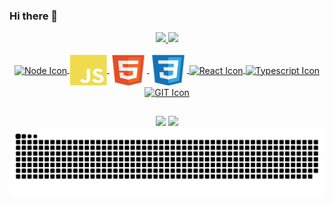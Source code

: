 ### Hi there 👋

<div align="center">
  <a href="https://github.com/cayke1">
  <img height="180em" src="https://github-readme-stats.vercel.app/api?username=cayke1&show_icons=true&theme=dark&include_all_commits=true&count_private=true"/>
  <img height="180em" src="https://github-readme-stats.vercel.app/api/top-langs/?username=cayke1&layout=compact&langs_count=7&theme=dark"/>
</div>
  
<div align="center" style="display: inline_block"><br>
  <img align="center" alt="Node Icon" height="50" width="60" src="https://cdn.jsdelivr.net/gh/devicons/devicon/icons/nodejs/nodejs-original.svg" />
  <img align="center" alt="Js Icon" height="50" width="60" src="https://raw.githubusercontent.com/devicons/devicon/master/icons/javascript/javascript-plain.svg">
  <img align="center" alt="HTML Icon" height="50" width="60" src="https://raw.githubusercontent.com/devicons/devicon/master/icons/html5/html5-original.svg">
  <img align="center" alt="CSS Icon" height="50" width="60" src="https://raw.githubusercontent.com/devicons/devicon/master/icons/css3/css3-original.svg">
  <img align="center" alt="React Icon" heigth="50" width="60" src="https://user-images.githubusercontent.com/25181517/117448085-96eed600-af3e-11eb-9492-83a3a0fcbfb1.png" />
  <img align="center" alt="Typescript Icon" heigth="50" width="60" src="https://user-images.githubusercontent.com/25181517/117448384-f9e06d00-af3e-11eb-9e02-a05bead103cf.png" />
  <img align="center" alt="GIT Icon" height="50" width="60" src="https://cdn.jsdelivr.net/gh/devicons/devicon/icons/git/git-plain-wordmark.svg" />
</div>
  
  ##
  
  <div align="center">
  <a href = "mailto:contato.cayke@gmail.com"><img src="https://img.shields.io/badge/-Gmail-%23333?style=for-the-badge&logo=gmail&logoColor=white" target="_blank"></a>
  <a href="https://www.linkedin.com/in/cayke-veras-961a031b7/" target="_blank"><img src="https://img.shields.io/badge/-LinkedIn-%230077B5?style=for-the-badge&logo=linkedin&logoColor=white" target="_blank"></a> 
  </div>
  

 <picture>
  <source
    media="(prefers-color-scheme: dark)"
    srcset="https://raw.githubusercontent.com/platane/snk/output/github-contribution-grid-snake-dark.svg"
  />
  <source
    media="(prefers-color-scheme: light)"
    srcset="https://raw.githubusercontent.com/platane/snk/output/github-contribution-grid-snake.svg"
  />
  <img
    alt="github contribution grid snake animation"
    src="https://raw.githubusercontent.com/platane/snk/output/github-contribution-grid-snake.svg"
  />
</picture>
  
